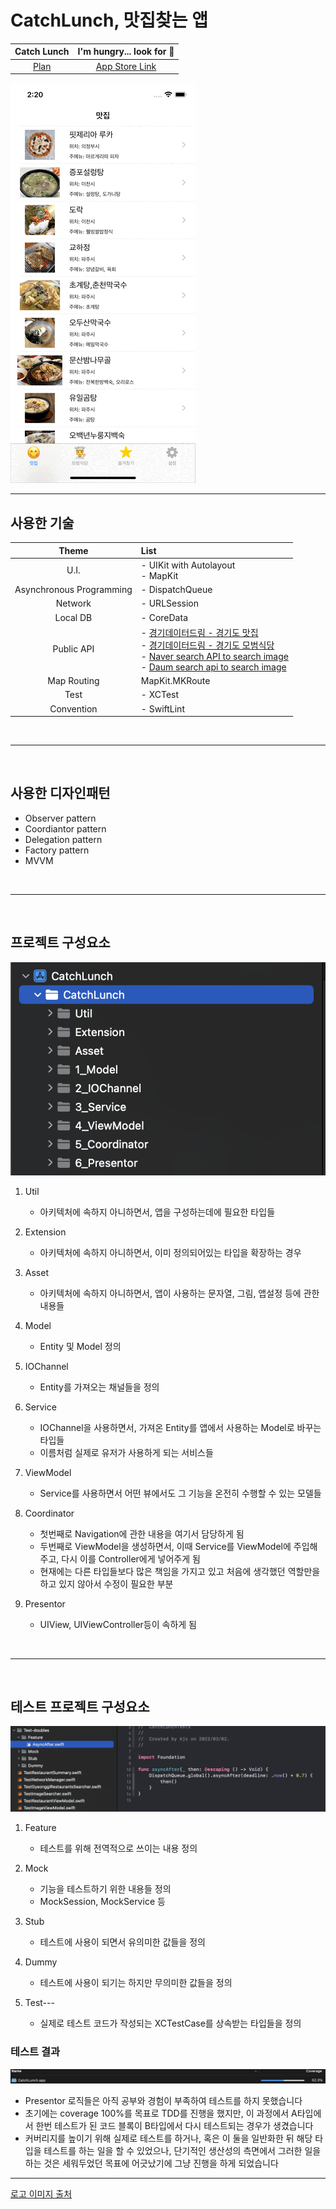 # CatchLunch, 맛집찾는 앱

| Catch Lunch | I'm hungry... look for 🍚 |
|:---:|:---:|
| [Plan](https://soo941226.notion.site/CatchLunch-4614ba8f91844695b8cb80124b234138) | [App Store Link](https://apps.apple.com/kr/app/catchlunch/id1614336988) |

![App](./Chore/app.gif)

---
## 사용한 기술

|Theme|List|
|:---:|:---|
| U.I. | - UIKit with Autolayout <br> - MapKit |
| Asynchronous Programming | - DispatchQueue |
| Network | - URLSession |
| Local DB | - CoreData |
| Public API | - [경기데이터드림 - 경기도 맛집](https://data.gg.go.kr/portal/data/service/selectServicePage.do?page=2&rows=10&sortColumn=&sortDirection=&infId=6T98794V0223GQQ9O1P42464027&infSeq=1&order=&loc=&searchWord=%EB%A7%9B%EC%A7%91&srvCd=A&RESTRT_NM=&REFINE_ROADNM_ADDR=) <br> - [경기데이터드림 - 경기도 모범식당](https://data.gg.go.kr/portal/data/service/selectServicePage.do?page=1&rows=10&sortColumn=&sortDirection=&infId=85K5H77PWPLDL7B4TNMK507168&infSeq=1&order=&loc=&searchWord=식당&srvCd=A) <br> - [Naver search API to search image](https://developers.naver.com/docs/search/image/) <br> - [Daum search api to search image](https://developers.kakao.com/docs/latest/ko/daum-search/dev-guide#search-image) |
| Map Routing | MapKit.MKRoute |
| Test | - XCTest |
| Convention | - SwiftLint |

<br>

---

<br>

## 사용한 디자인패턴

 - Observer pattern
 - Coordiantor pattern
 - Delegation pattern
 - Factory pattern
 - MVVM
 
<br> 

---

<br>

## 프로젝트 구성요소
![project](./Chore/project.png)

1. Util
   * 아키텍처에 속하지 아니하면서, 앱을 구성하는데에 필요한 타입들

2. Extension
   * 아키텍처에 속하지 아니하면서, 이미 정의되어있는 타입을 확장하는 경우

3. Asset
   * 아키텍처에 속하지 아니하면서, 앱이 사용하는 문자열, 그림, 앱설정 등에 관한 내용들

4. Model
   * Entity 및 Model 정의

5. IOChannel
   * Entity를 가져오는 채널들을 정의

6. Service
   * IOChannel을 사용하면서, 가져온 Entity를 앱에서 사용하는 Model로 바꾸는 타입들
   * 이름처럼 실제로 유저가 사용하게 되는 서비스들

7. ViewModel
   * Service를 사용하면서 어떤 뷰에서도 그 기능을 온전히 수행할 수 있는 모델들

8. Coordinator
   * 첫번째로 Navigation에 관한 내용을 여기서 담당하게 됨
   * 두번째로 ViewModel을 생성하면서, 이때 Service를 ViewModel에 주입해주고, 다시 이를 Controller에게 넣어주게 됨
   * 현재에는 다른 타입들보다 많은 책임을 가지고 있고 처음에 생각했던 역할만을 하고 있지 않아서 수정이 필요한 부분

9. Presentor
   * UIView, UIViewController등이 속하게 됨

<br> 

---

<br>

## 테스트 프로젝트 구성요소

![test project](./Chore/testProject.png)

1. Feature
    * 테스트를 위해 전역적으로 쓰이는 내용 정의

2. Mock
    * 기능을 테스트하기 위한 내용들 정의
    * MockSession, MockService 등

3. Stub
   * 테스트에 사용이 되면서 유의미한 값들을 정의

4. Dummy
   * 테스트에 사용이 되기는 하지만 무의미한 값들을 정의

5. Test---
   * 실제로 테스트 코드가 작성되는 XCTestCase를 상속받는 타입들을 정의

### 테스트 결과
![coverage](./Chore/coverage.png)
* Presentor 로직들은 아직 공부와 경험이 부족하여 테스트를 하지 못했습니다
* 초기에는 coverage 100%를 목표로 TDD를 진행을 했지만, 이 과정에서 A타입에서 한번 테스트가 된 코드 블록이 B타입에서 다시 테스트되는 경우가 생겼습니다
* 커버리지를 높이기 위해 실제로 테스트를 하거나, 혹은 이 둘을 일반화한 뒤 해당 타입을 테스트를 하는 일을 할 수 있었으나, 단기적인 생산성의 측면에서 그러한 일을 하는 것은 세워두었던 목표에 어긋났기에 그냥 진행을 하게 되었습니다

---

[로고 이미지 출처](https://www.vecteezy.com/free-vector/meal)
